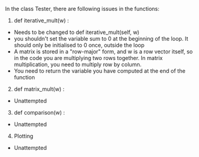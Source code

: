 In the class Tester, there are following issues in the functions: 

1. def iterative_mult(w) :
* Needs to be changed to def iterative_mult(self, w)
* you shouldn't set the variable sum to 0 at the beginning of the loop. It should only be initialised to 0 once, outside the loop
* A matrix is stored in a "row-major" form, and w is a row vector itself, so in the code you are multiplying two rows together. In matrix multiplication, you need to multiply row by column.
* You need to return the variable you have computed at the end of the function

2. def matrix_mult(w) :
* Unattempted

3. def comparison(w) :
* Unattempted

4. Plotting
* Unattempted
